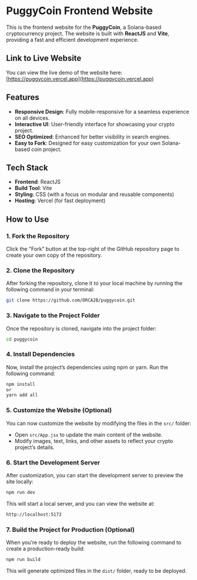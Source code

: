 # PuggyCoin Frontend Website

This is the frontend website for the **PuggyCoin**, a Solana-based cryptocurrency project. The website is built with **ReactJS** and **Vite**, providing a fast and efficient development experience.

## Link to Live Website

You can view the live demo of the website here: [https://puggycoin.vercel.app](https://puggycoin.vercel.app)

## Features

- **Responsive Design**: Fully mobile-responsive for a seamless experience on all devices.
- **Interactive UI**: User-friendly interface for showcasing your crypto project.
- **SEO Optimized**: Enhanced for better visibility in search engines.
- **Easy to Fork**: Designed for easy customization for your own Solana-based coin project.

## Tech Stack

- **Frontend**: ReactJS
- **Build Tool**: Vite
- **Styling**: CSS (with a focus on modular and reusable components)
- **Hosting**: Vercel (for fast deployment)

## How to Use

### 1. Fork the Repository

Click the "Fork" button at the top-right of the GitHub repository page to create your own copy of the repository.

### 2. Clone the Repository

After forking the repository, clone it to your local machine by running the following command in your terminal:

```bash
git clone https://github.com/ORCA2B/puggycoin.git
```

### 3. Navigate to the Project Folder

Once the repository is cloned, navigate into the project folder:

```bash
cd puggycoin
```

### 4. Install Dependencies

Now, install the project’s dependencies using npm or yarn. Run the following command:

```bash
npm install
or
yarn add all
```

### 5. Customize the Website (Optional)

You can now customize the website by modifying the files in the `src/` folder:

- Open `src/App.jsx` to update the main content of the website.
- Modify images, text, links, and other assets to reflect your crypto project’s details.

### 6. Start the Development Server

After customization, you can start the development server to preview the site locally:

```bash
npm run dev
```

This will start a local server, and you can view the website at:

```bash
http://localhost:5173
```

### 7. Build the Project for Production (Optional)

When you're ready to deploy the website, run the following command to create a production-ready build:

```bash
npm run build
```

This will generate optimized files in the `dist/` folder, ready to be deployed.
